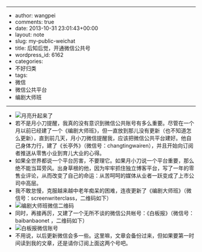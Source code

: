 - --
- author: wangpei
- comments: true
- date: 2013-10-31 23:01:43+00:00
- layout: note
- slug: my-public-weichat
- title: 后知后觉，开通微信公共号
- wordpress_id: 6162
- categories:
- 不好归类
- tags:
- 微信
- 微信公共平台
- 编剧大师班
- --
- ![月亮升起来了](http://www.baibanbao.net/wp-content/uploads/2013/11/moon-path.jpg)
- 若不是月小刀提醒，我真的没有意识到微信公共账号有多么重要。尽管在一个月以前已经建了一个《编剧大师班》，但一直放到那儿没有更新（也不知道怎么更新），直到前几天，月小刀微信提醒我，应该把微信公共平台建好。他自己身体力行，建了《长亭外》（微信号：changtingwairen），并且开始向订阅者推送从零售小业到育儿大业的心得。
- 如果全世界都说一个平台厉害，不要理它。如果月小刀说一个平台重要，那么绝不能当耳旁风。出身草根的他，因为牢牢抓住独立博客平台，写了一年的零售业评论，从而改变了自己的命运：从苦呵呵的媒体从业者一跃变成了上市公司中高层。
- 我不敢怠慢，克服越来越中老年痴呆的困难，连夜更新了《编剧大师班》（微信号：screenwriterclass，二维码如下）
- ![编剧大师班微信二维码](http://www.baibanbao.net/wp-content/uploads/2013/11/qrcode_for_screenwriterclass.jpg)
- 同时，再接再厉，又建了一个无所不谈的微信公共帐号：《白板报》（微信号：baibanbaonet ，二维码如下）
- ![白板报微信账号](http://www.baibanbao.net/wp-content/uploads/2013/11/qrcode_for_gh_4fe06b53788f_430.jpg)
- 不用说，以后更新微信会多一些。这里嘛，文章会备份过来，但如果要第一时间读到我的文章，还是请你订阅上面这两个号吧。
